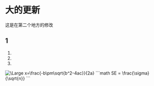 # 大的更新
这是在第二个地方的修改
## 1
1. 
1.
1.
<img src="https://latex.codecogs.com/svg.latex?\Large&space;x=\frac{-b\pm\sqrt{b^2-4ac}}{2a}" title="\Large x=\frac{-b\pm\sqrt{b^2-4ac}}{2a}" />
```math
SE = \frac{\sigma}{\sqrt{n}}
```
